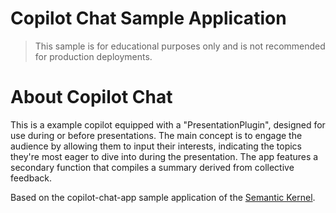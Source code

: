 # Copilot Chat Sample Application

> This sample is for educational purposes only and is not recommended for production deployments.

# About Copilot Chat

This is a example copilot equipped with a "PresentationPlugin", designed for use during or before presentations. The main concept is to engage the audience by allowing them to input their interests, indicating the topics they're most eager to dive into during the presentation. The app features a secondary function that compiles a summary derived from collective feedback.

Based on the copilot-chat-app sample application of the [Semantic Kernel](https://github.com/microsoft/semantic-kernel/tree/main/samples/apps/copilot-chat-app).

